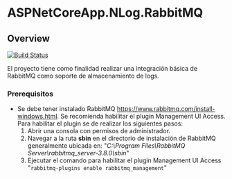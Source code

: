 # ASPNetCoreApp.NLog.RabbitMQ

## Overview

[![Build Status](https://dev.azure.com/raulsr/Labs/_apis/build/status/ruglax.ASPNetCoreApp.NLog.RabbitMQ?branchName=master)](https://dev.azure.com/raulsr/Labs/_build/latest?definitionId=2&branchName=master)

El proyecto tiene como finalidad realizar una integración básica de RabbitMQ como soporte de almacenamiento de logs.

### Prerequisitos

* Se debe tener instalado RabbitMQ https://www.rabbitmq.com/install-windows.html. Se recomienda habilitar el plugin Management UI Access.
Para habilitar el plugin se de realizar los siguientes pasos:
	1. Abrir una consola con permisos de administrador.
	2. Navegar a la ruta **sbin** en el directorio de instalación de RabbitMQ generalmente ubicada en:  "*C:\Program Files\RabbitMQ Server\rabbitmq_server-3.8.0\sbin*"
	3. Ejecutar el comando para habilitar el plugin Management UI Access "`rabbitmq-plugins enable rabbitmq_management`" 
